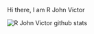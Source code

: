 

Hi there,
I am R John Victor

![R John Victor github stats](https://github-readme-stats.vercel.app/api?username=VictorMW&theme=radical&show_icons=true&&count_private=true)
